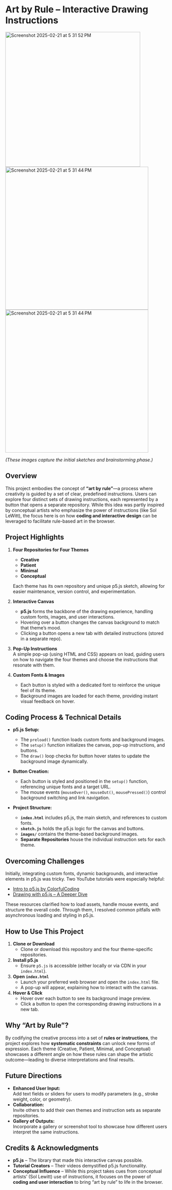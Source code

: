 # Art by Rule – Interactive Drawing Instructions
<img width="420" alt="Screenshot 2025-02-21 at 5 31 52 PM" src="https://github.com/user-attachments/assets/d218fb27-ea3d-44b3-acb5-ee6e615c57e6" />

<img width="445" alt="Screenshot 2025-02-21 at 5 31 44 PM" src="https://github.com/user-attachments/assets/6edf1c3e-bd6a-4175-86ea-ccae853647d9" />

<img width="445" alt="Screenshot 2025-02-21 at 5 31 44 PM" src="https://github.com/user-attachments/assets/5d311956-cbe2-4a0c-9f9d-09af1b49ab6c" />

*(These images capture the initial sketches and brainstorming phase.)*

## Overview

This project embodies the concept of **“art by rule”**—a process where creativity is guided by a set of clear, predefined instructions. Users can explore four distinct sets of drawing instructions, each represented by a button that opens a separate repository. While this idea was partly inspired by conceptual artists who emphasize the power of instructions (like Sol LeWitt), the focus here is on how **coding and interactive design** can be leveraged to facilitate rule-based art in the browser.

## Project Highlights

1. **Four Repositories for Four Themes**  
   - **Creative**  
   - **Patient**  
   - **Minimal**  
   - **Conceptual**  
   
   Each theme has its own repository and unique p5.js sketch, allowing for easier maintenance, version control, and experimentation.

2. **Interactive Canvas**  
   - **p5.js** forms the backbone of the drawing experience, handling custom fonts, images, and user interactions.  
   - Hovering over a button changes the canvas background to match that theme’s mood.  
   - Clicking a button opens a new tab with detailed instructions (stored in a separate repo).

3. **Pop-Up Instructions**  
   A simple pop-up (using HTML and CSS) appears on load, guiding users on how to navigate the four themes and choose the instructions that resonate with them.

4. **Custom Fonts & Images**  
   - Each button is styled with a dedicated font to reinforce the unique feel of its theme.  
   - Background images are loaded for each theme, providing instant visual feedback on hover.

## Coding Process & Technical Details

- **p5.js Setup:**  
  - The `preload()` function loads custom fonts and background images.  
  - The `setup()` function initializes the canvas, pop-up instructions, and buttons.  
  - The `draw()` loop checks for button hover states to update the background image dynamically.

- **Button Creation:**  
  - Each button is styled and positioned in the `setup()` function, referencing unique fonts and a target URL.  
  - The mouse events (`mouseOver()`, `mouseOut()`, `mousePressed()`) control background switching and link navigation.

- **Project Structure:**  
  - **`index.html`** includes p5.js, the main sketch, and references to custom fonts.  
  - **`sketch.js`** holds the p5.js logic for the canvas and buttons.  
  - **`images/`** contains the theme-based background images.  
  - **Separate Repositories** house the individual instruction sets for each theme.

## Overcoming Challenges

Initially, integrating custom fonts, dynamic backgrounds, and interactive elements in p5.js was tricky. Two YouTube tutorials were especially helpful:

- [Intro to p5.js by ColorfulCoding](https://www.youtube.com/watch?v=gG7aq6ccR8Q&t=200s&ab_channel=ColorfulCoding)  
- [Drawing with p5.js – A Deeper Dive](https://youtu.be/0V3uYA1hafk?si=iRZteS8T9vaM0ugq)

These resources clarified how to load assets, handle mouse events, and structure the overall code. Through them, I resolved common pitfalls with asynchronous loading and styling in p5.js.

## How to Use This Project

1. **Clone or Download**  
   - Clone or download this repository and the four theme-specific repositories.
2. **Install p5.js**  
   - Ensure `p5.js` is accessible (either locally or via CDN in your `index.html`).
3. **Open `index.html`**  
   - Launch your preferred web browser and open the `index.html` file.  
   - A pop-up will appear, explaining how to interact with the canvas.
4. **Hover & Click**  
   - Hover over each button to see its background image preview.  
   - Click a button to open the corresponding drawing instructions in a new tab.

## Why “Art by Rule”?

By codifying the creative process into a set of **rules or instructions**, the project explores how **systematic constraints** can unlock new forms of expression. Each theme (Creative, Patient, Minimal, and Conceptual) showcases a different angle on how these rules can shape the artistic outcome—leading to diverse interpretations and final results.

## Future Directions

- **Enhanced User Input:**  
  Add text fields or sliders for users to modify parameters (e.g., stroke weight, color, or geometry).  
- **Collaboration:**  
  Invite others to add their own themes and instruction sets as separate repositories.  
- **Gallery of Outputs:**  
  Incorporate a gallery or screenshot tool to showcase how different users interpret the same instructions.

## Credits & Acknowledgments

- **p5.js** – The library that made this interactive canvas possible.  
- **Tutorial Creators** – Their videos demystified p5.js functionality.  
- **Conceptual Influence** – While this project takes cues from conceptual artists’ (Sol Lewitt) use of instructions, it focuses on the power of **coding and user interaction** to bring “art by rule” to life in the browser.

